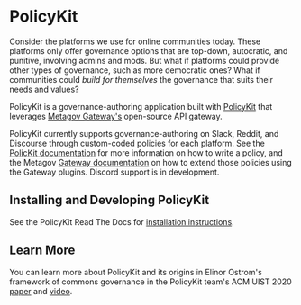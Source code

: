 # PolicyKit

Consider the platforms we use for online communities today. These platforms only offer governance options that are top-down, autocratic, and punitive, involving admins and mods. But what if platforms could provide other types of governance, such as more democratic ones? What if communities could <i>build for themselves</i> the governance that suits their needs and values?  

PolicyKit is a governance-authoring application built with [PolicyKit](https://policykit.org/) that leverages [Metagov Gateway's](https://gateway.metagov.org/) open-source API gateway.

PolicyKit currently supports governance-authoring on Slack, Reddit, and Discourse through custom-coded policies for each platform. See the [PolicKit documentation](https://policykit.readthedocs.io/en/latest/writing_policies.html) for more information on how to write a policy, and the Metagov [Gateway documentation](https://docs.metagov.org/en/latest/driver_tutorial.html) on how to extend those policies using the Gateway plugins. Discord support is in development.

## Installing and Developing PolicyKit

See the PolicyKit Read The Docs for [installation instructions](https://policykit.readthedocs.io/en/latest/gettingstarted.html).

## Learn More

You can learn more about PolicyKit and its origins in Elinor Ostrom's framework of commons governance in the PolicyKit team's ACM UIST 2020 [paper](https://policykit.org/static/policyengine/pdf/policykit_uist2020.pdf) and [video](https://vimeo.com/446531759).
